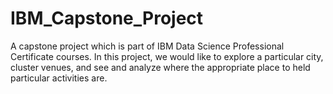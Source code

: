 # IBM_Capstone_Project
A capstone project which is part of IBM Data Science Professional Certificate courses. In this project, we would like to explore a particular city, cluster venues, and see and analyze where the appropriate place to held particular activities are.
